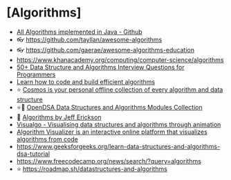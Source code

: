 # [Algorithms]

- [All Algorithms implemented in Java - Github](https://the-algorithms.com/es)
- 👓 <https://github.com/tayllan/awesome-algorithms>
- 👓 <https://github.com/gaerae/awesome-algorithms-education>
- <https://www.khanacademy.org/computing/computer-science/algorithms>
- [50+ Data Structure and Algorithms Interview Questions for Programmers](https://hackernoon.com/50-data-structure-and-algorithms-interview-questions-for-programmers-b4b1ac61f5b0)
- [Learn how to code and build efficient algorithms](https://www.spoj.com/)
- ⭐ [Cosmos is your personal offline collection of every algorithm and data structure](https://github.com/OpenGenus/cosmos)
- ⭐📕 [OpenDSA Data Structures and Algorithms Modules Collection](https://opendsa-server.cs.vt.edu/ODSA/Books/Everything/html/)
- 📕 [Algorithms by Jeff Erickson](http://jeffe.cs.illinois.edu/teaching/algorithms/)
- [Visualgo - Visualising data structures and algorithms through animation](https://visualgo.net)
- [Algorithm Visualizer is an interactive online platform that visualizes algorithms from code](https://algorithm-visualizer.org/)
- <https://www.geeksforgeeks.org/learn-data-structures-and-algorithms-dsa-tutorial>
- <https://www.freecodecamp.org/news/search/?query=algorithms>
- ⭐ <https://roadmap.sh/datastructures-and-algorithms>
